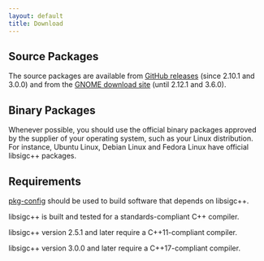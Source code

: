 ```yaml
---
layout: default
title: Download
---
```


## Source Packages

The source packages are available from [GitHub releases](https://github.com/libsigcplusplus/libsigcplusplus/releases/)
(since 2.10.1 and 3.0.0)
and from the [GNOME download site](http://download.gnome.org/sources/libsigc++/)
(until 2.12.1 and 3.6.0).

## Binary Packages

Whenever possible, you should use the official binary packages approved by the supplier of your operating system, such as your Linux distribution.
For instance, Ubuntu Linux, Debian Linux and Fedora Linux have official libsigc++ packages.

## Requirements

[pkg-config](http://www.freedesktop.org/wiki/Software/pkg-config/) should be used to build software that depends on libsigc++.

libsigc++ is built and tested for a standards-compliant C++ compiler.

libsigc++ version 2.5.1 and later require a C++11-compliant compiler.

libsigc++ version 3.0.0 and later require a C++17-compliant compiler.

